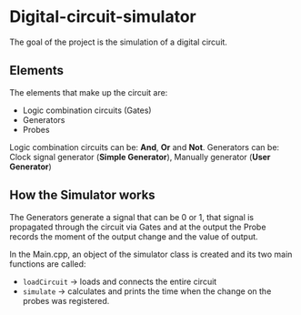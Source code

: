 # Digital-circuit-simulator

The goal of the project is the simulation of a digital circuit.

## Elements

The elements that make up the circuit are:

- Logic combination circuits (Gates)
- Generators
- Probes

Logic combination circuits can be: **And**, **Or** and **Not**.
Generators can be: Clock signal generator (**Simple Generator**), Manually generator (**User Generator**)

## How the Simulator works

The Generators generate a signal that can be 0 or 1, that signal is propagated through the circuit via Gates and at the output the Probe records the moment of the output change and the value of output.

In the Main.cpp, an object of the simulator class is created and its two main functions are called:

- `loadCircuit` -> loads and connects the entire circuit
- `simulate` -> calculates and prints the time when the change on the probes was registered.
